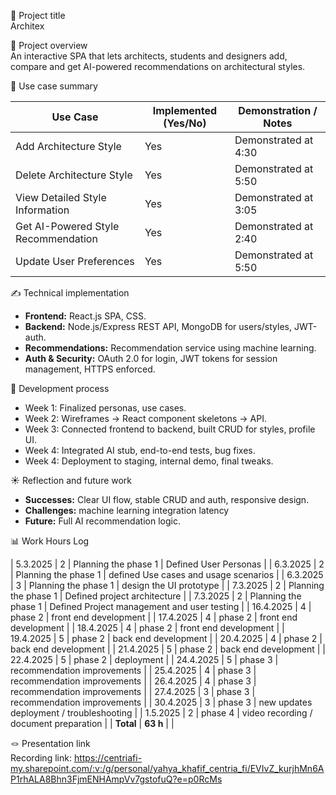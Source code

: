 🎯 Project title  
Architex

📝 Project overview  
An interactive SPA that lets architects, students and designers add, compare and get AI-powered recommendations on architectural styles. 

📌 Use case summary  

| Use Case                                    | Implemented (Yes/No) | Demonstration / Notes                                            |
|---------------------------------------------|----------------------|------------------------------------------------------------------|
| Add Architecture Style                      | Yes                  | Demonstrated at 4:30         |
| Delete Architecture Style                   | Yes                  | Demonstrated at 5:50             |
| View Detailed Style Information             | Yes                  | Demonstrated at 3:05      |
| Get AI-Powered Style Recommendation         | Yes             | Demonstrated at 2:40 |
| Update User Preferences         | Yes                  | Demonstrated at 5:50            |

✍️ Technical implementation  
- **Frontend:** React.js SPA, CSS.  
- **Backend:** Node.js/Express REST API, MongoDB for users/styles, JWT-auth.  
- **Recommendations:** Recommendation service using machine learning.  
- **Auth & Security:** OAuth 2.0 for login, JWT tokens for session management, HTTPS enforced.

🚂 Development process  
- Week 1: Finalized personas, use cases.  
- Week 2: Wireframes → React component skeletons → API.  
- Week 3: Connected frontend to backend, built CRUD for styles, profile UI.  
- Week 4: Integrated AI stub, end-to-end tests, bug fixes.  
- Week 4: Deployment to staging, internal demo, final tweaks.

☀️ Reflection and future work  
- **Successes:** Clear UI flow, stable CRUD and auth, responsive design.  
- **Challenges:** machine learning integration latency
- **Future:** Full AI recommendation logic.

📊 Work Hours Log  

| 5.3.2025 | 2 | Planning the phase 1  | Defined User Personas  |
| 6.3.2025 | 2 | Planning the phase 1  | defined Use cases and usage scenarios   |
| 6.3.2025 | 3 | Planning the phase 1  | design the UI prototype  |
| 7.3.2025 | 2 | Planning the phase 1  | Defined project architecture  |
| 7.3.2025 | 2 | Planning the phase 1  | Defined Project management and user testing  |
| 16.4.2025 | 4 | phase 2  | front end development  |
| 17.4.2025 | 4 | phase 2  | front end development  |
| 18.4.2025 | 4 | phase 2  | front end development  |
| 19.4.2025 | 5 | phase 2  | back end development  |
| 20.4.2025 | 4 | phase 2  | back end development  |
| 21.4.2025 | 5 | phase 2  | back end development  |
| 22.4.2025 | 5 | phase 2  | deployment  |
| 24.4.2025 | 5 | phase 3  | recommendation improvements  |
| 25.4.2025 | 4 | phase 3  | recommendation improvements   |
| 26.4.2025 | 4 | phase 3  | recommendation improvements  |
| 27.4.2025 | 3 | phase 3  | recommendation improvements  |
| 30.4.2025 | 3 | phase 3  | new updates deployment / troubleshooting  |
| 1.5.2025 | 2 | phase 4  | video recording / document preparation  |
| **Total**  | **63 h** |                                       |

🪢 Presentation link  
Recording link: https://centriafi-my.sharepoint.com/:v:/g/personal/yahya_khafif_centria_fi/EVIvZ_kurjhMn6AP1rhALA8Bhn3FjmENHAmpVv7gstofuQ?e=p0RcMs
